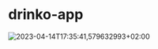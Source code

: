 # drinko-app
![2023-04-14T17:35:41,579632993+02:00](https://user-images.githubusercontent.com/89579269/232089866-285518b2-e586-46d1-b7ae-1fcd8805459e.png)
